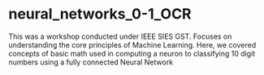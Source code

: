 # neural_networks_0-1_OCR

This was a workshop conducted under IEEE SIES GST. Focuses on understanding the core principles of Machine Learning. Here, we covered concepts of basic math used in computing a neuron to classifying 10 digit numbers using a fully connected Neural Network
